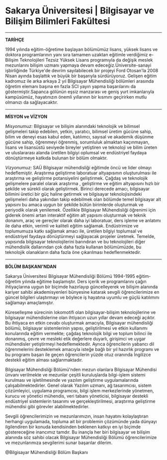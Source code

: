 # Sakarya Üniversitesi | Bilgisayar ve Bilişim Bilimleri Fakültesi

------------------------------------------------------------------------------------------------------------------------------
<b>TARİHÇE</b>

1994 yılında eğitim-öğretime başlayan bölümümüz lisans, yüksek lisans ve doktora programlarının yanı sıra tamamen uzaktan eğitimle verdiğimiz e-Bilişim Teknolojileri Tezsiz Yüksek Lisans programıyla da değişik meslek mezunlarını bilişim uzmanı yapmaya devam edeceğiz.Üniversite-sanayi işbirliğinde Türkiye'de devrim sayılabilecek bir projeyi Ford Otosan'la 2008 Nisan ayında başlattık ve büyük bir başarıyla sürdürüyoruz. Gelişen eğitim kadromuz ile arka arkaya 2 yıl Bilgisayar Mühendisliği bölümleri arasında öğretim elemanı başına en fazla SCI yayın yapma başarılarını da göstermiştir.Sapanca gölünün eşsiz manzarası ve geniş yurt imkanlarıyla kampüsümüz, hayatınızın önemli yıllarının bir kısmını geçirirken mutlu olmanızı da sağlayacaktır.  

------------------------------------------------------------------------------------------------------------------------------

<b>MİSYON ve VİZYON</b>

<i>Misyonumuz:</i>
Bilgisayar ve bilişim alanındaki teknolojik ve bilimsel gelişmeleri takip edebilen, yetkin, yaratıcı, bilimsel üretim gücüne sahip, bilim ve deneyi esas kabul eden, katılımcı, sayısal ve akademik düşünme gücüne sahip, öğrenmeyi öğrenmiş, sorumluluk almaktan kaçınmayan, lisans ve lisansüstü seviyede bireyler yetiştiren ve teknoloji ve bilim üreten ve uluslararası alanda üretilen bilgiyi oplumsal ve endüstriyel faydaya dönüştürmeye katkıda bulunan bir bölüm olmaktır.

<i>Vizyonumuz:</i>
SAÜ Bilgisayar mühendisliği eğitimde öncü ve lider olmayı hedeflemiştir.
Araştırma geliştirme laboratuar altyapısının oluşturulması ile araştırma ve geliştirme potansiyelini geliştirmek.
Çağdaş ve teknolojik gelişmelere paralel olarak araştırma , geliştirme ve eğitim altyapısını hızlı bir şekilde ve sürekli olarak geliştirmek.
Birinci derecede amacı, bilgisayar bilimini üretici bir güç haline getirmek ve bilgisayar teknolojisindeki gelişmeleri daha yakından takip edebilmek olan bölümde temel bilgisayar alt yapısını bu amaca uygun bir şekilde bütün birimlerde oluşturmak ve periyodik olarak yenilemek.
Özellikle Bilgisayar Mühendisliği öğrenimi için giderek önemi artan interaktif eğitim alt yapısını oluşturmak ve teknik donanım, araç ve gereçler olarak daha iyi laboratuar, ders işleme ve anlatımı ile daha etkin, verimli ve kaliteli eğitim sağlamak.
Endüstrimize ve toplumumuza katkı sağlamak amacı ile, üretilen bilgiyi toplumsal ve endüstriyel faydaya dönüştürmeyi sağlayacak projeler üretmek.
Temelde, yapısında bilgisayar teknolojilerini barındıran ve bu teknolojileri diğer mühendislik dallarından çok daha fazla kullanan bölümümüzde, bu teknolojik olanakların daha fazla öne çıkarılması hedeflenmektedir.

------------------------------------------------------------------------------------------------------------------------------

<b>BÖLÜM BAŞKANI'NDAN</b>

Sakarya Üniversitesi Bilgisayar Mühendisliği Bölümü 1994-1995 eğitim-öğretim yılında eğitime başlamıştır. Ders içerik ve programlarını çağın ihtiyaçlarına uygun bir biçimde hazırlayıp güncelleyerek ve bilişim alanında kariyer sahibi akademisyenleri bünyesine katarak sevgili öğrencilerimize en güncel bilgileri ulaştırmayı ve böylece iş hayatına uyumlu ve güçlü katılımını sağlamayı amaçlamıştır.

Küreselleşme sürecinin lokomotifi olan bilgisayar-bilişim teknolojilerine ve bilgisayar mühendislerine olan ihtiyacın uzun yıllar devam edeceği açıktır. Bu ihtiyaca en etkin cevabı oluşturmak amacıyla, Bilgisayar mühendisliği bölümü, bilgisayar sistemlerinin yapısı, geliştirilmesi ve etkin kullanımı konularında eğitim vermekte; çağdaş teknolojik bilgi ve toplum bilinci ile donanmış, çevre ve mesleki etik değerlere duyarlı, girişimci ve uygar mühendisler yetiştirmeyi hedeflemektedir. Ayrıca öğrencilerin yabancı dil öğrenmelerini desteklemek amacıyla isteğe bağlı bir yıl hazırlık programı ve bu programı başarı ile geçen öğrencilerin yüzde otuz oranında İngilizce destekli eğitim alması sağlanmaktadır.

Bilgisayar Mühendisliği Bölümü'nden mezun olanlara Bilgisayar Mühendisi ünvanı verilmekte ve mezunlar çeşitli kuruluşlarda bilgi-işlem sistemi kurulması ve işletilmesinde ve yazılım geliştirme uygulamalarında çalışabilmektedirler. Genel olarak Yazılım uzmanı, ağ tasarımcısı, sistem çözümleyici, uygulama programcısı, bilgi işlem merkezlerinde yönetmen, kurucu ve yönetici mühendis, veri tabanı yöneticisi, bilgisayar destekli endüstriyel sistemlerin tasarımı ve gerçekleştirilmesi, araştırma geliştirme mühendisi gibi görevler alabilmektedirler.

Sevgili öğrencilerimizin ve mezunlarımızın, insan hayatını kolaylaştıran herhangi uygulamada, topluma ait bir problemin çözümünde yada dünyayı ilgilendiren bir konuda kendisinden beklenen katkıyı en iyi biçimde göstereceğine inancımız tamdır. Bu inançla her biri bilgisayar ve bilişim alanında söz sahibi olacak Bilgisayar Mühendisliği Bölümü öğrencilerimize ve mezunlarımıza sevgilerimi sunar başarılar dilerim.

@Bilgisayar Mühendisliği Bölüm Başkanı
